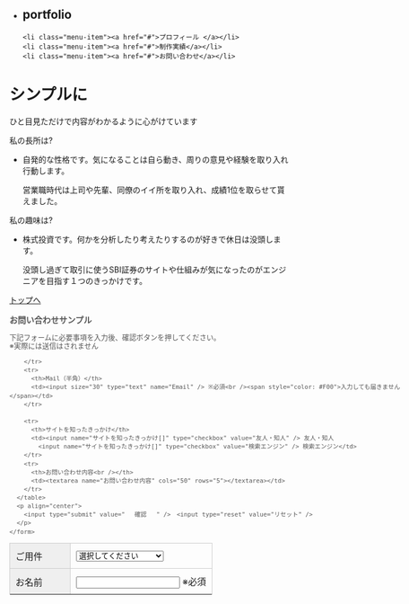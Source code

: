 <!DOCTYPE html>
<html lang="ja">
<head>
  <meta charset="UTF-8">
  <meta name="viewport" content="width=device-width, initial-scale=1.0">
  <link rel="stylesheet" href="style13.css">
  <script src="https://code.jquery.com/jquery-3.3.1.min.js"></script> 
  <title>Document</title>
</head>
<body>
  
  <div class="icon-hamburger"><span></span></div>
<nav class="menu-container">
  <ul class="menu">
    <li class="menu-item">
<h1>portfolio</h1></li>


    <li class="menu-item"><a href="#">プロフィール </a></li>
    <li class="menu-item"><a href="#">制作実績</a></li>
    <li class="menu-item"><a href="#">お問い合わせ</a></li>
    
  </ul>
</nav>
<div class="hero">
  <div class="hero1">
    <h1>シンプルに</h1>
<p>ひと目見ただけで内容がわかるように心がけています</p>
  </div>
</div>

<div class="accordion">私の長所は?
</div>
<div class="accordion-content">
  <nav class="accordion-nav">
    <ul>
      <li><p>
        自発的な性格です。気になることは自ら動き、周りの意見や経験を取り入れ行動します。 </p>
        <p>
        営業職時代は上司や先輩、同僚のイイ所を取り入れ、成績1位を取らせて貰えました。  </p>
      </li>
    </ul>
  </nav>
</div>
<div class="accordion-a">私の趣味は?
</div>
<div class="accordion-content-a">
  <nav class="accordion-nav-a">
    <ul>
      <li>
        <p>
          株式投資です。何かを分析したり考えたりするのが好きで休日は没頭します。
        </p>
        <p>没頭し過ぎて取引に使うSBI証券のサイトや仕組みが気になったのがエンジニアを目指す１つのきっかけです。
        </p>
      </li>
    </ul>
  </nav>
</div>
  
<script>
  jQuery( '.accordion' ).on( 'click', function() {
  jQuery( '.accordion-content' ).slideToggle();
}); 
</script>
<script>
  jQuery( '.accordion-a' ).on( 'click', function() {
  jQuery( '.accordion-content-a' ).slideToggle();
}); 
</script>






<div class="floating"> <a href="#">トップへ</a> </div>
<script src="https://code.jquery.com/jquery-3.2.1.min.js"></script>
<script>
jQuery(window).on("scroll", function($) {
  if (jQuery(this).scrollTop() > 100) {
    jQuery('.floating').show();
  } else {
    jQuery('.floating').hide();
  }
});

jQuery('.floating').click(function () {
  jQuery('body,html').animate({
    scrollTop: 0
  }, 500);
  return false;
});
</script>


  <script>
   jQuery('.icon-hamburger').on('click', function() {
  jQuery('body').append('<div id="modal-overlay"></div>');
  jQuery('#modal-overlay').fadeIn('1500');
  jQuery('.menu-container .menu').fadeIn('1500');
});

jQuery(document).on('click', '#modal-overlay', function() {
  jQuery('#modal-overlay').fadeOut('1500');
  jQuery('.menu-container .menu').fadeOut('1500');
});
  </script>
  
</body>
<style type="text/css">
  #formWrap {
    width:700px;
    margin:0 auto;
    color:#555;
    line-height:120%;
    font-size:90%;
  }
  table.formTable{
    width:100%;
    margin:0 auto;
    border-collapse:collapse;
  }
  table.formTable td,table.formTable th{
    border:1px solid #ccc;
    padding:10px;
  }
  table.formTable th{
    width:30%;
    font-weight:normal;
    background:#efefef;
    text-align:left;
  }
  /*  引用　簡易版レスポンシブ用CSS　*/
  @media screen and (max-width:572px) {
  #formWrap {
    width:95%;
    margin:0 auto;
  }
  table.formTable th, table.formTable td {
    width:auto;
    display:block;
  }
  table.formTable th {
    margin-top:5px;
    border-bottom:0;
  }
  input[type="text"], textarea {
    width:80%;
    padding:5px;
    font-size:110%;
    display:block;
  }
  input[type="submit"], input[type="reset"], input[type="button"] {
    display:block;
    width:100%;
    height:40px;
  }
  }
  </style>
  
  <body>
  <div id="formWrap">
    <h3>お問い合わせサンプル</h3>
    <p>下記フォームに必要事項を入力後、確認ボタンを押してください。<br />
  ※実際には送信はされません</p>
    <form method="post" action="mail.php">
      <table class="formTable">
        <tr>
          <th>ご用件</th>
          <td><select name="ご用件">
              <option value="">選択してください</option>
              <option value="ご質問・お問い合わせ">ご質問・お問い合わせ</option>
              <option value="リンクについて">リンクについて</option>
            </select></td>
        </tr>
        <tr>
          <th>お名前</th>
          <td><input size="20" type="text" name="お名前" /> ※必須</td>
        </tr>
        <tr>
          
        </tr>
        <tr>
          <th>Mail（半角）</th>
          <td><input size="30" type="text" name="Email" /> ※必須<br /><span style="color: #F00">入力しても届きません</span></td>
        </tr>
      
        <tr>
          <th>サイトを知ったきっかけ</th>
          <td><input name="サイトを知ったきっかけ[]" type="checkbox" value="友人・知人" /> 友人・知人　
            <input name="サイトを知ったきっかけ[]" type="checkbox" value="検索エンジン" /> 検索エンジン</td>
        </tr>
        <tr>
          <th>お問い合わせ内容<br /></th>
          <td><textarea name="お問い合わせ内容" cols="50" rows="5"></textarea></td>
        </tr>
      </table>
      <p align="center">
        <input type="submit" value="　 確認 　" />　<input type="reset" value="リセット" />
      </p>
    </form>
  
  </div>
  </body>
</html>
